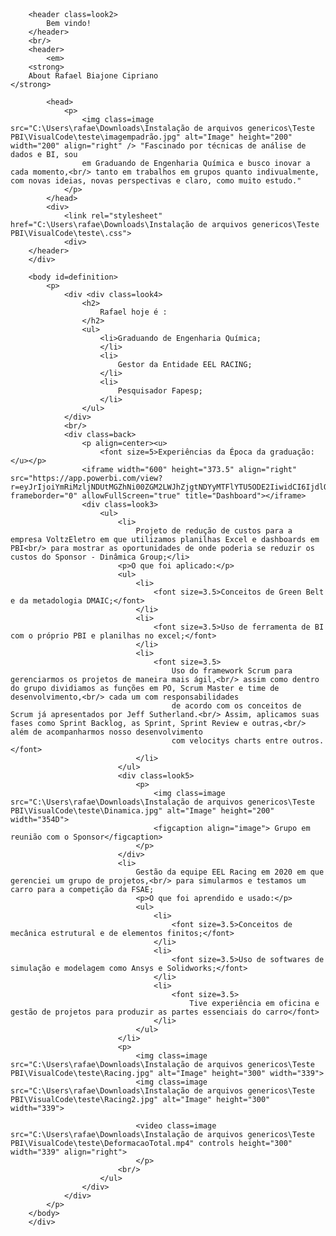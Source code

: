 <html>

<body class=look>
    <div class=fine>
        <br/>
        <br/>

        <header class=look2>
            Bem vindo!
        </header>
        <br/>
        <header>
            <em>
        <strong>
        About Rafael Biajone Cipriano
    </strong>
</em>

            <head>
                <p>
                    <img class=image src="C:\Users\rafae\Downloads\Instalação de arquivos genericos\Teste PBI\VisualCode\teste\imagempadrão.jpg" alt="Image" height="200" width="200" align="right" /> "Fascinado por técnicas de análise de dados e BI, sou
                    em Graduando de Engenharia Química e busco inovar a cada momento,<br/> tanto em trabalhos em grupos quanto indivualmente, com novas ideias, novas perspectivas e claro, como muito estudo."
                </p>
            </head>
            <div>
                <link rel="stylesheet" href="C:\Users\rafae\Downloads\Instalação de arquivos genericos\Teste PBI\VisualCode\teste\.css">
                <div>
        </header>
        </div>

        <body id=definition>
            <p>
                <div <div class=look4>
                    <h2>
                        Rafael hoje é :
                    </h2>
                    <ul>
                        <li>Graduando de Engenharia Química;
                        </li>
                        <li>
                            Gestor da Entidade EEL RACING;
                        </li>
                        <li>
                            Pesquisador Fapesp;
                        </li>
                    </ul>
                </div>
                <br/>
                <div class=back>
                    <p align=center><u>
                        <font size=5>Experiências da Época da graduação:</u></p>
                    <iframe width="600" height="373.5" align="right" src="https://app.powerbi.com/view?r=eyJrIjoiYmRiMzljNDUtMGZhNi00ZGM2LWJhZjgtNDYyMTFlYTU5ODE2IiwidCI6IjdlOTNlMjg2LWIyOWEtNDQ1NC1hNDFhLWU4NDE5ZWM5ZGViNSJ9" frameborder="0" allowFullScreen="true" title="Dashboard"></iframe>
                    <div class=look3>
                        <ul>
                            <li>
                                Projeto de redução de custos para a empresa VoltzEletro em que utilizamos planilhas Excel e dashboards em PBI<br/> para mostrar as oportunidades de onde poderia se reduzir os custos do Sponsor - Dinâmica Group;</li>
                            <p>O que foi aplicado:</p>
                            <ul>
                                <li>
                                    <font size=3.5>Conceitos de Green Belt e da metadologia DMAIC;</font>
                                </li>
                                <li>
                                    <font size=3.5>Uso de ferramenta de BI com o próprio PBI e planilhas no excel;</font>
                                </li>
                                <li>
                                    <font size=3.5>
                                        Uso do framework Scrum para gerenciarmos os projetos de maneira mais ágil,<br/> assim como dentro do grupo dividiamos as funções em PO, Scrum Master e time de desenvolvimento,<br/> cada um com responsabilidades
                                        de acordo com os conceitos de Scrum já apresentados por Jeff Sutherland.<br/> Assim, aplicamos suas fases como Sprint Backlog, as Sprint, Sprint Review e outras,<br/> além de acompanharmos nosso desenvolvimento
                                        com velocitys charts entre outros.</font>
                                </li>
                            </ul>
                            <div class=look5>
                                <p>
                                    <img class=image src="C:\Users\rafae\Downloads\Instalação de arquivos genericos\Teste PBI\VisualCode\teste\Dinamica.jpg" alt="Image" height="200" width="354D">
                                    <figcaption align="image"> Grupo em reunião com o Sponsor</figcaption>
                                </p>
                            </div>
                            <li>
                                Gestão da equipe EEL Racing em 2020 em que gerenciei um grupo de projetos,<br/> para simularmos e testamos um carro para a competição da FSAE;
                                <p>O que foi aprendido e usado:</p>
                                <ul>
                                    <li>
                                        <font size=3.5>Conceitos de mecânica estrutural e de elementos finitos;</font>
                                    </li>
                                    <li>
                                        <font size=3.5>Uso de softwares de simulação e modelagem como Ansys e Solidworks;</font>
                                    </li>
                                    <li>
                                        <font size=3.5>
                                            Tive experiência em oficina e gestão de projetos para produzir as partes essenciais do carro</font>
                                    </li>
                                </ul>
                            </li>
                            <p>
                                <img class=image src="C:\Users\rafae\Downloads\Instalação de arquivos genericos\Teste PBI\VisualCode\teste\Racing.jpg" alt="Image" height="300" width="339">
                                <img class=image src="C:\Users\rafae\Downloads\Instalação de arquivos genericos\Teste PBI\VisualCode\teste\Racing2.jpg" alt="Image" height="300" width="339">

                                <video class=image src="C:\Users\rafae\Downloads\Instalação de arquivos genericos\Teste PBI\VisualCode\teste\DeformacaoTotal.mp4" controls height="300" width="339" align="right">
                                </p>
                            <br/>
                        </ul>
                    </div>
                </div>
            </p>
        </body>
        </div>
</body>

</html>
